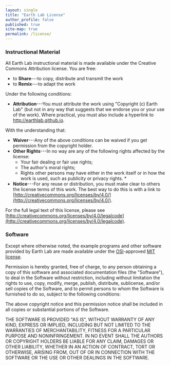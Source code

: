 ```yaml
---
layout: single
title: "Earth Lab License"
author_profile: false
published: true
site-map: true
permalink: /license/
---
```


### Instructional Material

All Earth Lab instructional material is made available under
the Creative Commons Attribution license. You are free:

* to **Share**---to copy, distribute and transmit the work
* to **Remix**---to adapt the work

Under the following conditions:

* **Attribution**---You must attribute the work using "Copyright (c)
  Earth Lab" (but not in any way that suggests that we
  endorse you or your use of the work). Where practical, you must
  also include a hyperlink to http://earthlab.github.io.

With the understanding that:

* **Waiver**---Any of the above conditions can be waived if you get
  permission from the copyright holder.
* **Other Rights**---In no way are any of the following rights
  affected by the license:
    * Your fair dealing or fair use rights;
    * The author's moral rights;
    * Rights other persons may have either in the work itself or in
      how the work is used, such as publicity or privacy rights.  *
* **Notice**---For any reuse or distribution, you must make clear to
  others the license terms of this work. The best way to do this is
  with a link to
  [http://creativecommons.org/licenses/by/4.0/](http://creativecommons.org/licenses/by/4.0/).

For the full legal text of this license, please see
[http://creativecommons.org/licenses/by/4.0/legalcode](http://creativecommons.org/licenses/by/4.0/legalcode).

### Software

Except where otherwise noted, the example programs and other software
provided by Earth Lab are made available under the
[OSI](http://opensource.org)-approved
[MIT license](http://opensource.org/licenses/mit-license.html).

Permission is hereby granted, free of charge, to any person obtaining
a copy of this software and associated documentation files (the
"Software"), to deal in the Software without restriction, including
without limitation the rights to use, copy, modify, merge, publish,
distribute, sublicense, and/or sell copies of the Software, and to
permit persons to whom the Software is furnished to do so, subject to
the following conditions:

The above copyright notice and this permission notice shall be
included in all copies or substantial portions of the Software.

THE SOFTWARE IS PROVIDED "AS IS", WITHOUT WARRANTY OF ANY KIND,
EXPRESS OR IMPLIED, INCLUDING BUT NOT LIMITED TO THE WARRANTIES OF
MERCHANTABILITY, FITNESS FOR A PARTICULAR PURPOSE AND
NONINFRINGEMENT. IN NO EVENT SHALL THE AUTHORS OR COPYRIGHT HOLDERS BE
LIABLE FOR ANY CLAIM, DAMAGES OR OTHER LIABILITY, WHETHER IN AN ACTION
OF CONTRACT, TORT OR OTHERWISE, ARISING FROM, OUT OF OR IN CONNECTION
WITH THE SOFTWARE OR THE USE OR OTHER DEALINGS IN THE SOFTWARE.

